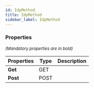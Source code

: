 ```yaml
---
id: IdpMethod
title: IdpMethod
sidebar_label: IdpMethod
---
```




### Properties

<font size="2"><i>(Mandatory properties are in bold)</i></font>

| Properties | Type | Description |
| --------- | ---- | ----------- |
| **Get** | GET |  |
| **Post** | POST |  |
